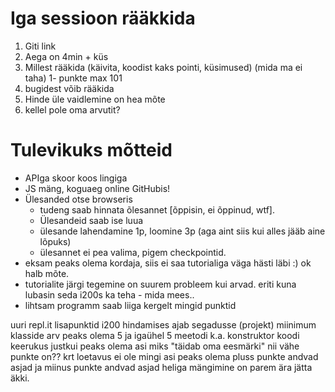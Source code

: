# Iga sessioon rääkkida

1. Giti link
1. Aega on 4min + küs
1. Millest rääkida (käivita, koodist kaks pointi, küsimused) (mida ma ei taha)
1- punkte max 101
1. bugidest võib rääkida
1. Hinde üle vaidlemine on hea mõte
1. kellel pole oma arvutit?

# Tulevikuks mõtteid

- APIga skoor koos lingiga
- JS mäng, koguaeg online GitHubis!
- Ülesanded otse browseris
	- tudeng saab hinnata õlesannet [õppisin, ei õppinud, wtf].
	- Ülesandeid saab ise luua
	- ülesande lahendamine 1p, loomine 3p (aga aint siis kui alles jääb aine lõpuks)
	- ülesannet ei pea valima, pigem checkpointid.
- eksam peaks olema kordaja, siis ei saa tutorialiga väga hästi läbi :) ok halb mõte.
- tutorialite järgi tegemine on suurem probleem kui arvad. eriti kuna lubasin seda i200s ka teha - mida mees..
- lihtsam programm saab liiga kergelt mingid punktid

uuri repl.it
lisapunktid i200 hindamises ajab segadusse (projekt)
miinimum klasside arv peaks olema 5 ja igaühel 5 meetodi k.a. konstruktor
koodi keerukus justkui peaks olema asi
miks "täidab oma eesmärki" nii vähe punkte on??
krt loetavus ei ole mingi asi
peaks olema pluss punkte andvad asjad ja miinus punkte andvad asjad
heliga mängimine on parem ära jätta äkki.